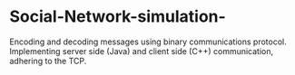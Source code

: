 # Social-Network-simulation-
Encoding and decoding messages using binary communications protocol.  Implementing server side (Java) and client side (C++) communication, adhering to the TCP.
